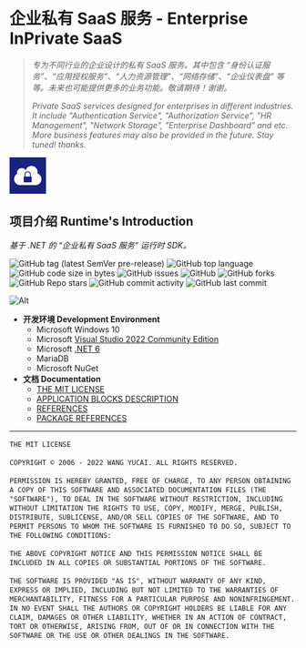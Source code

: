 # 企业私有 SaaS 服务 - Enterprise InPrivate SaaS

> *专为不同行业的企业设计的私有 SaaS 服务。其中包含 “身份认证服务”、“应用授权服务”、“人力资源管理”、“网络存储”、“企业仪表盘” 等等。未来也可能提供更多的业务功能。敬请期待！谢谢。*
> 
> *Private SaaS services designed for enterprises in different industries. It include "Authentication Service", "Authorization Service", "HR Management", "Network Storage", "Enterprise Dashboard" and etc. More business features may also be provided in the future. Stay tuned! thanks.*

![Enterprise InPrivate SaaS](Assets/Icons/App-64.png)

## 项目介绍 Runtime's Introduction

*基于 .NET 的 “企业私有 SaaS 服务” 运行时 SDK。*

![GitHub tag (latest SemVer pre-release)](https://img.shields.io/github/v/tag/eips-solution/runtime?include_prereleases&label=lastest%20release&logo=github&style=flat-square) ![GitHub top language](https://img.shields.io/github/languages/top/eips-solution/runtime?style=flat-square) ![GitHub code size in bytes](https://img.shields.io/github/languages/code-size/eips-solution/runtime?style=flat-square) ![GitHub issues](https://img.shields.io/github/issues/eips-solution/runtime?label=open%20issues&logo=github&style=flat-square) ![GitHub](https://img.shields.io/github/license/eips-solution/runtime?style=flat-square) ![GitHub forks](https://img.shields.io/github/forks/eips-solution/runtime?style=flat-square&logo=github) ![GitHub Repo stars](https://img.shields.io/github/stars/eips-solution/runtime?logo=github&style=flat-square) ![GitHub commit activity](https://img.shields.io/github/commit-activity/y/eips-solution/runtime?label=commit%20times&style=flat-square) ![GitHub last commit](https://img.shields.io/github/last-commit/eips-solution/runtime?style=flat-square)

![Alt](https://repobeats.axiom.co/api/embed/bd7a096ea20e5022e2497a4a1a7e6a09b8822a81.svg "Repobeats analytics image")

- **开发环境 Development Environment**
  - Microsoft Windows 10
  - Microsoft [Visual Studio 2022 Community Edition](https://visualstudio.microsoft.com/zh-hans/thank-you-downloading-visual-studio/?sku=Community&channel=Release&version=VS2022&source=VSLandingPage&cid=2030&passive=false)
  - Microsoft [.NET 6](https://dotnet.microsoft.com/zh-cn/download/dotnet/6.0)
  - MariaDB
  - Microsoft NuGet
- **文档 Documentation**
  - [THE MIT LICENSE](LICENSE.md)
  - [APPLICATION BLOCKS DESCRIPTION](docs/ApplicationBlocks.md)
  - [REFERENCES](docs/References.md)
  - [PACKAGE REFERENCES](docs/PackageReferences.md)

----

```
THE MIT LICENSE

COPYRIGHT © 2006 - 2022 WANG YUCAI. ALL RIGHTS RESERVED.

PERMISSION IS HEREBY GRANTED, FREE OF CHARGE, TO ANY PERSON OBTAINING A COPY OF THIS SOFTWARE AND ASSOCIATED DOCUMENTATION FILES (THE "SOFTWARE"), TO DEAL IN THE SOFTWARE WITHOUT RESTRICTION, INCLUDING WITHOUT LIMITATION THE RIGHTS TO USE, COPY, MODIFY, MERGE, PUBLISH, DISTRIBUTE, SUBLICENSE, AND/OR SELL COPIES OF THE SOFTWARE, AND TO PERMIT PERSONS TO WHOM THE SOFTWARE IS FURNISHED TO DO SO, SUBJECT TO THE FOLLOWING CONDITIONS:

THE ABOVE COPYRIGHT NOTICE AND THIS PERMISSION NOTICE SHALL BE INCLUDED IN ALL COPIES OR SUBSTANTIAL PORTIONS OF THE SOFTWARE.

THE SOFTWARE IS PROVIDED "AS IS", WITHOUT WARRANTY OF ANY KIND, EXPRESS OR IMPLIED, INCLUDING BUT NOT LIMITED TO THE WARRANTIES OF MERCHANTABILITY, FITNESS FOR A PARTICULAR PURPOSE AND NONINFRINGEMENT. IN NO EVENT SHALL THE AUTHORS OR COPYRIGHT HOLDERS BE LIABLE FOR ANY CLAIM, DAMAGES OR OTHER LIABILITY, WHETHER IN AN ACTION OF CONTRACT, TORT OR OTHERWISE, ARISING FROM, OUT OF OR IN CONNECTION WITH THE SOFTWARE OR THE USE OR OTHER DEALINGS IN THE SOFTWARE.
```